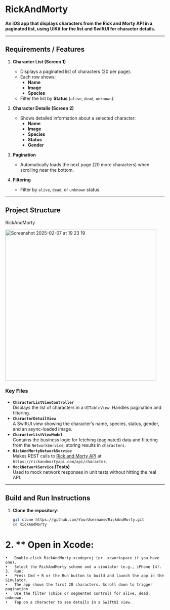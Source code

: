 # RickAndMorty

**An iOS app that displays characters from the Rick and Morty API in a paginated list, using UIKit for the list and SwiftUI for character details.**

---

## Requirements / Features

1. **Character List (Screen 1)**
   - Displays a paginated list of characters (20 per page).
   - Each row shows:
     - **Name**
     - **Image**
     - **Species**
   - Filter the list by **Status** (`alive`, `dead`, `unknown`).

2. **Character Details (Screen 2)**
   - Shows detailed information about a selected character:
     - **Name**
     - **Image**
     - **Species**
     - **Status**
     - **Gender**

3. **Pagination**
   - Automatically loads the next page (20 more characters) when scrolling near the bottom.

4. **Filtering**
   - Filter by `alive`, `dead`, or `unknown` status.

---

## Project Structure
RickAndMorty

<img width="477" alt="Screenshot 2025-02-07 at 19 23 19" src="https://github.com/user-attachments/assets/0c75f603-b366-4327-a148-501e9b890625" />


### Key Files

- **`CharacterListViewController`**  
  Displays the list of characters in a `UITableView`. Handles pagination and filtering.
- **`CharacterDetailView`**  
  A SwiftUI view showing the character’s name, species, status, gender, and an async-loaded image.
- **`CharacterListViewModel`**  
  Contains the business logic for fetching (paginated) data and filtering from the `NetworkService`, storing results in `characters`.
- **`RickAndMortyNetworkService`**  
  Makes REST calls to [Rick and Morty API](https://rickandmortyapi.com) at `https://rickandmortyapi.com/api/character`.
- **`MockNetworkService` (Tests)**  
  Used to mock network responses in unit tests without hitting the real API.

---

## Build and Run Instructions

1. **Clone the repository**:

   ```bash
   git clone https://github.com/YourUsername/RickAndMorty.git
   cd RickAndMorty

#	2.	** Open in Xcode:
	•	Double-click RickAndMorty.xcodeproj (or .xcworkspace if you have one).
	•	Select the RickAndMorty scheme and a simulator (e.g., iPhone 14).
	3.	Run:
	•	Press Cmd + R or the Run button to build and launch the app in the Simulator.
	•	The app shows the first 20 characters. Scroll down to trigger pagination.
	•	Use the filter (chips or segmented control) for alive, dead, unknown.
	•	Tap on a character to see details in a SwiftUI view.

   
